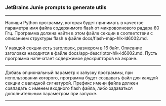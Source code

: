 ### JetBrains Junie prompts to generate utils

---
Напиши Python программу, которая будет принимать в качестве параметра имя файла содержимого flash от микроволнового радара 60 Ггц. Программа должна найти в этом файле секции в соответствии с описанием структуры flash в файле docs/flash-map-hlk-ld6002.md.

У каждой секции есть заголовок, размером в 16 байт. Описание заголовка находится в файле docs/app-descriptor-hlk-ld6002.md. Пусть программа напечатает содержимое дескрипторов на экране.

---
Добавь опциональный параметр к запуску программы, при использовании которого, программа будет создавать файл для каждой секции с валидной сигнатурой. Префикс имени файла должен совпадать с именем входного flash файла, либо задаваться дополнительным параметром при запуске.

---


